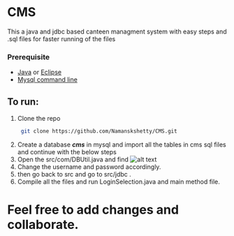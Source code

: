 # CMS
This a java and jdbc based canteen managment system with easy steps and .sql files for faster running of the files
### Prerequisite
* <a href="https://www.oracle.com/java/technologies/downloads/">Java</a> or <a href="https://www.eclipse.org/downloads/">Eclipse</a>
* <a href="https://dev.mysql.com/downloads/workbench/">Mysql command line</a>
## To run:
1. Clone the repo
   ```sh
    git clone https://github.com/Namanskshetty/CMS.git
    ```
 2. Create a database ***cms*** in mysql and import all the tables in cms sql files and continue with the below steps
 3. Open the src/com/DBUtil.java and find ![alt text](https://github.com/namanskshetty/CMS/blob/main/src/com/image.png?raw=true) 
 4. Change the username and password accordingly.
 5. then go back to src and go to src/jdbc .
 6. Compile all the files and run LoginSelection.java and main method file.
 
# Feel free to add changes and collaborate.
